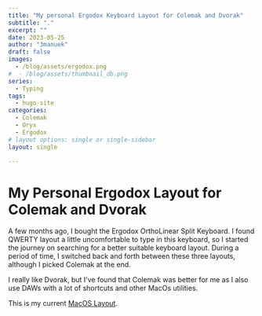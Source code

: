 ```yaml
---
title: "My personal Ergodox Keyboard Layout for Colemak and Dvorak"
subtitle: "."
excerpt: ""
date: 2023-05-25
author: "3manuek"
draft: false
images:
  - /blog/assets/ergodox.png
#  - /blog/assets/thumbnail_db.png
series:
  - Typing
tags:
  - hugo-site
categories:
  - Colemak
  - Oryx
  - Ergodox
# layout options: single or single-sidebar
layout: single

---
```


# My Personal Ergodox Layout for Colemak and Dvorak

A few months ago, I bought the Ergodox OrthoLinear Split Keyboard. I found QWERTY layout a little uncomfortable to type in this keyboard, so I started the journey on searching for a better suitable keyboard layout. During a period of time, I switched back and forth between these three layouts, although I picked Colemak at the end.

I really like Dvorak, but I've found that Colemak was better for me as I also use DAWs with a lot of shortcuts and other MacOs utilities.

This is my current [MacOS Layout](https://configure.zsa.io/ergodox-ez/layouts/GLL7M/latest/0).

